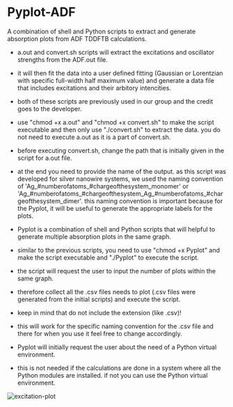# Pyplot-ADF
A combination of shell and Python scripts to extract and generate absorption plots from ADF TDDFTB calculations.

* a.out and convert.sh scripts will extract the excitations and oscillator strengths from the ADF.out file.
* it will then fit the data into a user defined fitting (Gaussian or Lorentzian with specific full-width half maximum value) and generate a data file that includes excitations and their arbitory intencities.
* both of these scripts are previously used in our group and the credit goes to the developer.
* use "chmod +x a.out" and "chmod +x convert.sh" to make the script executable and then only use "./convert.sh" to extract the data. you do not need to execute a.out as it is a part of convert.sh.
* before executing convert.sh, change the path that is initially given in the script for a.out file.
* at the end you need to provide the name of the output. as this script was developed for silver nanowire systems, we used the naming convention of 'Ag_#numberofatoms_#chargeofthesystem_monomer' or 'Ag_#numberofatoms_#chargeofthesystem_Ag_#numberofatoms_#chargeofthesystem_dimer'. this naming convention is important because for the Pyplot, it will be useful to generate the appropriate labels for the plots.

* Pyplot is a combination of shell and Python scripts that will helpful to generate multiple absorption plots in the same graph.
* similar to the previous scripts, you need to use "chmod +x Pyplot" and make the script executable and "./Pyplot" to execute the script.
* the script will request the user to input the number of plots within the same graph.
* therefore collect all the .csv files needs to plot (.csv files were generated from the initial scripts) and execute the script.
* keep in mind that do not include the extension (like .csv)!
* this will work for the specific naming convention for the .csv file and there for when you use it feel free to change accordingly.

* Pyplot will initially request the user about the need of a Python virtual environment.
* this is not needed if the calculations are done in a system where all the Python modules are installed. if not you can use the Python virtual environment.

![excitation-plot](https://github.com/sulalith99/Pyplot-ADF/assets/148896039/4de10d78-0cbd-4532-bb2c-967e4e0eb1c0)
